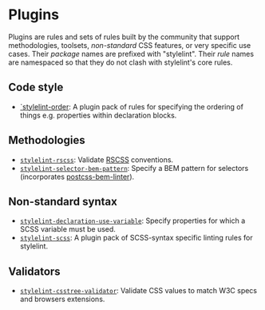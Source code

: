 # Plugins

Plugins are rules and sets of rules built by the community that support methodologies, toolsets, *non-standard* CSS features, or very specific use cases. Their *package* names are prefixed with "stylelint". Their *rule* names are namespaced so that they do not clash with stylelint's core rules.

## Code style

-   [`stylelint-order](https://github.com/hudochenkov/stylelint-order): A plugin pack of rules for specifying the ordering of things e.g. properties within declaration blocks.

## Methodologies

-   [`stylelint-rscss`](https://github.com/rstacruz/stylelint-rscss): Validate [RSCSS](http://rscss.io) conventions.
-   [`stylelint-selector-bem-pattern`](https://github.com/davidtheclark/stylelint-selector-bem-pattern): Specify a BEM pattern for selectors (incorporates [postcss-bem-linter](https://github.com/postcss/postcss-bem-linter)).

## Non-standard syntax

-   [`stylelint-declaration-use-variable`](https://github.com/sh-waqar/stylelint-declaration-use-variable): Specify properties for which a SCSS variable must be used.
-   [`stylelint-scss`](https://github.com/kristerkari/stylelint-scss): A plugin pack of SCSS-syntax specific linting rules for stylelint.

## Validators

-   [`stylelint-csstree-validator`](https://github.com/csstree/stylelint-validator): Validate CSS values to match W3C specs and browsers extensions.
